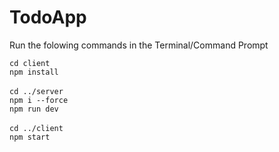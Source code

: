 # TodoApp

Run the folowing commands in the Terminal/Command Prompt

```cd client```
<br>
```npm install```
<br>
<br>
```cd ../server```
<br>
```npm i --force```
<br>
```npm run dev```
<br>
<br>
```cd ../client```
<br>
```npm start```
